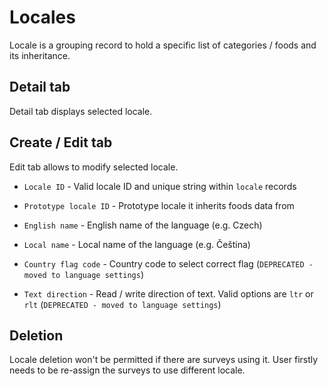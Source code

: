 # Locales

Locale is a grouping record to hold a specific list of categories / foods and its inheritance.

## Detail tab

Detail tab displays selected locale.

## Create / Edit tab

Edit tab allows to modify selected locale.

- `Locale ID` - Valid locale ID and unique string within `locale` records

- `Prototype locale ID` - Prototype locale it inherits foods data from

- `English name` - English name of the language (e.g. Czech)

- `Local name` - Local name of the language (e.g. Čeština)

- `Country flag code` - Country code to select correct flag (`DEPRECATED - moved to language settings`)

- `Text direction` - Read / write direction of text. Valid options are `ltr` or `rlt` (`DEPRECATED - moved to language settings`)

## Deletion

Locale deletion won't be permitted if there are surveys using it. User firstly needs to be re-assign the surveys to use different locale.

